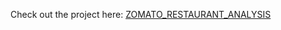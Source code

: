 Check out the project here: [ZOMATO_RESTAURANT_ANALYSIS](https://github.com/barnanachakraborty99/-ZOMATO-RESTAURANT-ANALYSIS.git)


